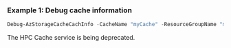 ### Example 1: Debug cache information
```powershell
Debug-AzStorageCacheCachInfo -CacheName "myCache" -ResourceGroupName "myResourceGroup"
```

The HPC Cache service is being deprecated.

